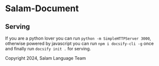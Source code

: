 # Salam-Document

## Serving

If you are a python lover you can run `python -m SimpleHTTPServer 3000`, otherwise powered by javascript you can run `npm i docsify-cli -g` once and finally run `docsify init .` for serving.

Copyright 2024, Salam Language Team
